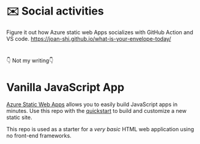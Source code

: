 # :envelope: Social activities

Figure it out how Azure static web Apps socializes with GitHub Action and VS code.
https://joan-shi.github.io/what-is-your-envelope-today/

#
:point_down: Not my writing:point_down:
# Vanilla JavaScript App

[Azure Static Web Apps](https://docs.microsoft.com/azure/static-web-apps/overview) allows you to easily build JavaScript apps in minutes. Use this repo with the [quickstart](https://docs.microsoft.com/azure/static-web-apps/getting-started?tabs=vanilla-javascript) to build and customize a new static site.

This repo is used as a starter for a _very basic_ HTML web application using no front-end frameworks.
